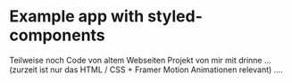# Example app with styled-components

Teilweise noch Code von altem Webseiten Projekt von mir mit drinne ...
(zurzeit ist nur das HTML / CSS + Framer Motion Animationen relevant) ....
